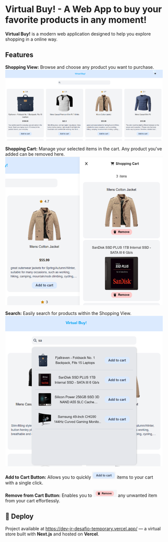 # Virtual Buy! - A Web App to buy your favorite products in any moment!

**Virtual Buy!** is a modern web application designed to help you explore shopping in a online way.

## Features

**Shopping View:** Browse and choose any product you want to purchase.
![Screen main view](./desafio-dev-jr-domani/public/shopping_view.png)

**Shopping Cart:** Manage your selected items in the cart. Any product you've added can be removed here.
![Screen cart view](./desafio-dev-jr-domani/public/shopping_cart.png)

**Search:** Easily search for products within the Shopping View.
![Screen search view](./desafio-dev-jr-domani/public/shopping_search.png)

**Add to Cart Button:** Allows you to quickly <img src="./desafio-dev-jr-domani/public/shopping_add.png" alt="Add button" width="75"/> items to your cart with a single click.

**Remove from Cart Button:** Enables you to <img src="./desafio-dev-jr-domani/public/shopping_remove.png" alt="Remove button" width="75"/> any unwanted item from your cart effortlessly.

## 🔗 Deploy
Project available at https://dev-jr-desafio-temporary.vercel.app/ — a virtual store built with **Next.js** and hosted on **Vercel**.
